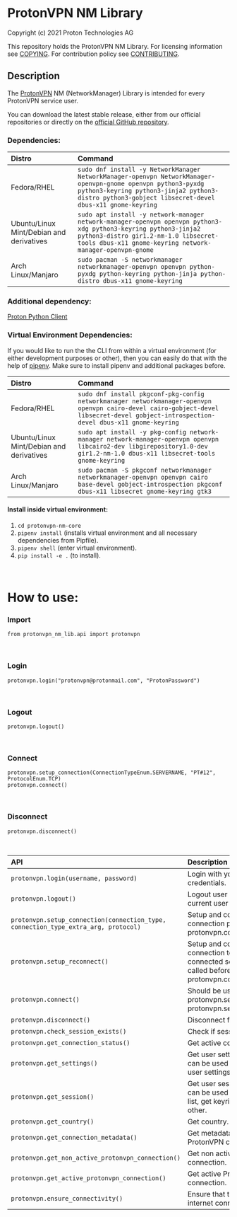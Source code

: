 # ProtonVPN NM Library

Copyright (c) 2021 Proton Technologies AG

This repository holds the ProtonVPN NM Library.
For licensing information see [COPYING](COPYING.md).
For contribution policy see [CONTRIBUTING](CONTRIBUTING.md).

## Description
The [ProtonVPN](https://protonvpn.com) NM (NetworkManager) Library is intended for every ProtonVPN service user.

You can download the latest stable release, either from our official repositories or directly on the [official GitHub repository](https://github.com/ProtonVPN/protonvpn-nm-lib/releases/latest).

### Dependencies:

| **Distro**                              | **Command**                                                                                                     |
|:----------------------------------------|:----------------------------------------------------------------------------------------------------------------|
|Fedora/RHEL                       | `sudo dnf install -y NetworkManager NetworkManager-openvpn NetworkManager-openvpn-gnome openvpn python3-pyxdg python3-keyring python3-jinja2 python3-distro python3-gobject libsecret-devel dbus-x11 gnome-keyring` |
|Ubuntu/Linux Mint/Debian and derivatives | `sudo apt install -y network-manager network-manager-openvpn openvpn python3-xdg python3-keyring python3-jinja2 python3-distro gir1.2-nm-1.0 libsecret-tools dbus-x11 gnome-keyring network-manager-openvpn-gnome` |
|Arch Linux/Manjaro                       | `sudo pacman -S networkmanager networkmanager-openvpn openvpn python-pyxdg python-keyring python-jinja python-distro dbus-x11 gnome-keyring` |

### Additional dependency:
[Proton Python Client](https://github.com/ProtonMail/proton-python-client)

### Virtual Environment Dependencies:
If you would like to run the the CLI from within a virtual environment (for either development purposes or other), then you can easily do that with the help of <a href="https://pipenv.readthedocs.io/en/latest/">pipenv</a>. Make sure to install pipenv and additional packages before.

| **Distro**                              | **Command**                                                                                                     |
|:----------------------------------------|:----------------------------------------------------------------------------------------------------------------|
|Fedora/RHEL                       | `sudo dnf install pkgconf-pkg-config networkmanager networkmanager-openvpn openvpn cairo-devel cairo-gobject-devel libsecret-devel gobject-introspection-devel dbus-x11 gnome-keyring` |
|Ubuntu/Linux Mint/Debian and derivatives | `sudo apt install -y pkg-config network-manager network-manager-openvpn openvpn libcairo2-dev libgirepository1.0-dev gir1.2-nm-1.0 dbus-x11 libsecret-tools gnome-keyring` |
|Arch Linux/Manjaro                       | `sudo pacman -S pkgconf networkmanager networkmanager-openvpn openvpn cairo base-devel gobject-introspection pkgconf dbus-x11 libsecret gnome-keyring gtk3` |


#### Install inside virtual environment:

  1. `cd protonvpn-nm-core`
  2. `pipenv install` (installs virtual environment and all necessary dependencies from Pipfile).
  3. `pipenv shell` (enter virtual environment).
  4. `pip install -e .` (to install).

<br>

# How to use:

### Import
``` from protonvpn_nm_lib.api import protonvpn ```

<br>

### Login
``` protonvpn.login("protonvpn@protonmail.com", "ProtonPassword") ```

<br>

### Logout
``` protonvpn.logout() ```

<br>

### Connect
``` protonvpn.setup_connection(ConnectionTypeEnum.SERVERNAME, "PT#12", ProtocolEnum.TCP) ``` <br>
``` protonvpn.connect() ``` 

<br>

### Disconnect
``` protonvpn.disconnect() ```

<br>

| **API**                              | **Description**                                                                                                     |
|:------------------------------------------------|:----------------------------------------------------------------------------------------------------------------|
| `protonvpn.login(username, password)` | Login with your Proton credentials. |
| `protonvpn.logout()` | Logout user and delete current user session. |
| `protonvpn.setup_connection(connection_type, connection_type_extra_arg, protocol)` | Setup and configure VPN connection prior to calling protonvpn.connect(). |
| `protonvpn.setup_reconnect()` | Setup and configure VPN connection to a previously connected server. Should be called before calling protonvpn.connect(). |
| `protonvpn.connect()` | Should be used either after protonvpn.setup_connection() protonvpn.setup_reconnect(). |
| `protonvpn.disconnect()` | Disconnect from ProtonVPN. |
| `protonvpn.check_session_exists()` | Check if sessions exists. |
| `protonvpn.get_connection_status()` | Get active connection status. |
| `protonvpn.get_settings()` | Get user settings. This object can be used to get and set user settings. |
| `protonvpn.get_session()` | Get user session. This object can be used to get servers list, get keyring data and other. |
| `protonvpn.get_country()` | Get country. |
| `protonvpn.get_connection_metadata()` | Get metadata of an active ProtonVPN connection. |
| `protonvpn.get_non_active_protonvpn_connection()` | Get non active ProtonVPN connection. |
| `protonvpn.get_active_protonvpn_connection()` | Get active ProtonVPN connection. |
| `protonvpn.ensure_connectivity()` | Ensure that there is an internet connection. |
